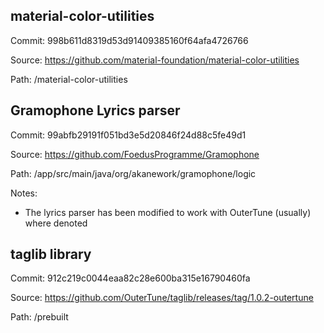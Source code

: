 ## material-color-utilities

Commit: 998b611d8319d53d91409385160f64afa4726766

Source: https://github.com/material-foundation/material-color-utilities

Path: /material-color-utilities


## Gramophone Lyrics parser

Commit: 99abfb29191f051bd3e5d20846f24d88c5fe49d1

Source: https://github.com/FoedusProgramme/Gramophone

Path: /app/src/main/java/org/akanework/gramophone/logic

Notes: 
- The lyrics parser has been modified to work with OuterTune (usually) where denoted


## taglib library

Commit: 912c219c0044eaa82c28e600ba315e16790460fa

Source: https://github.com/OuterTune/taglib/releases/tag/1.0.2-outertune

Path: /prebuilt
